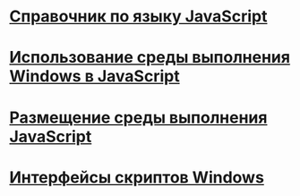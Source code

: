 # [Справочник по языку JavaScript](javascript/javascript-language-reference.md)
# [Использование среды выполнения Windows в JavaScript](jswinrt/using-the-windows-runtime-in-javascript.md)
# [Размещение среды выполнения JavaScript](chakra-hosting/javascript-runtime-hosting.md)
# [Интерфейсы скриптов Windows](winscript/windows-script-interfaces.md)

